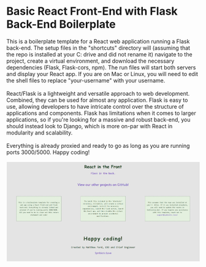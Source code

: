 <h1>Basic React Front-End with Flask Back-End Boilerplate</h1>
This is a boilerplate template for a React web application running a Flask back-end. The setup files in the "shortcuts" directory will (assuming that the repo is installed at your C: drive and did not rename it) navigate to the project, create a virtual environment, and download the necessary dependencies (Flask, Flask-cors, npm). The run files will start both servers and display your React app. If you are on Mac or Linux, you will need to edit the shell files to replace "your-username" with your username.
<div>&nbsp</div>
React/Flask is a lightweight and versatile approach to web development. Combined, they can be used for almost any application. Flask is easy to use, allowing developers to have intricate control over the structure of applications and components. Flask has limitations when it comes to larger applications, so if you're looking for a massive and robust back-end, you should instead look to Django, which is more on-par with React in modularity and scalability. 
<div>&nbsp</div>
Everything is already proxied and ready to go as long as you are running ports 3000/5000. Happy coding!
<div>&nbsp</div>
<img src="./boilerplate-react-flask.png">

